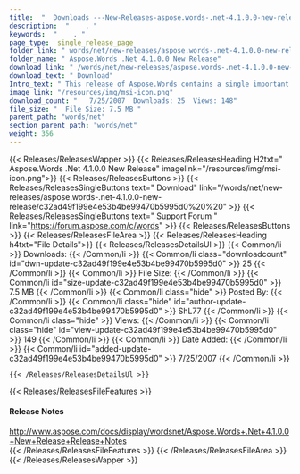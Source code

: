 ```yaml
---
title:  "  Downloads ---New-Releases-aspose.words-.net-4.1.0.0-new-release . " 
description:  "    . " 
keywords:  "    . " 
page_type:  single_release_page
folder_link: " words/net/new-releases/aspose.words-.net-4.1.0.0-new-release/"
folder_name: " Aspose.Words .Net 4.1.0.0 New Release"
download_link: " /words/net/new-releases/aspose.words-.net-4.1.0.0-new-release/c32ad49f199e4e53b4be99470b5995d0"
download_text: " Download"
Intro_text: " This release of Aspose.Words contains a single important new feature: RTF Imp..."
image_link: "/resources/img/msi-icon.png"
download_count: "   7/25/2007  Downloads: 25  Views: 148"
file_size: "  File Size: 7.5 MB "
parent_path: "words/net"
section_parent_path: "words/net"
weight: 356
---
```


{{< Releases/ReleasesWapper >}}
  {{< Releases/ReleasesHeading H2txt=" Aspose.Words .Net 4.1.0.0 New Release" imagelink="/resources/img/msi-icon.png">}}
  {{< Releases/ReleasesButtons >}}
    {{< Releases/ReleasesSingleButtons text=" Download" link="/words/net/new-releases/aspose.words-.net-4.1.0.0-new-release/c32ad49f199e4e53b4be99470b5995d0%20%20" >}}
    {{< Releases/ReleasesSingleButtons text=" Support Forum " link="https://forum.aspose.com/c/words" >}}
  {{< Releases/ReleasesButtons >}}
  {{< Releases/ReleasesFileArea >}}
    {{< Releases/ReleasesHeading h4txt="File Details">}}
    {{< Releases/ReleasesDetailsUl >}}
            {{< Common/li  >}} Downloads: {{< /Common/li >}} 
      {{< Common/li class="downloadcount" id="dwn-update-c32ad49f199e4e53b4be99470b5995d0" >}} 25 {{< /Common/li >}} 
      {{< Common/li  >}} File Size: {{< /Common/li >}} 
      {{< Common/li id="size-update-c32ad49f199e4e53b4be99470b5995d0" >}} 7.5 MB {{< /Common/li >}} 
      {{< Common/li  class="hide" >}} Posted By: {{< /Common/li >}} 
      {{< Common/li class="hide" id="author-update-c32ad49f199e4e53b4be99470b5995d0" >}} ShL77 {{< /Common/li >}} 
      {{< Common/li class="hide"  >}} Views: {{< /Common/li >}} 
      {{< Common/li class="hide" id="view-update-c32ad49f199e4e53b4be99470b5995d0" >}} 149 {{< /Common/li >}} 
      {{< Common/li  >}} Date Added: {{< /Common/li >}} 
      {{< Common/li id="added-update-c32ad49f199e4e53b4be99470b5995d0" >}} 7/25/2007 {{< /Common/li >}} 

    {{< /Releases/ReleasesDetailsUl >}}

  {{< Releases/ReleasesFileFeatures >}}
      <h4>Release Notes</h4><div><a href="http://www.aspose.com/docs/display/wordsnet/Aspose.Words+.Net+4.1.0.0+New+Release+Release+Notes">http://www.aspose.com/docs/display/wordsnet/Aspose.Words+.Net+4.1.0.0+New+Release+Release+Notes</a></div>
  {{< /Releases/ReleasesFileFeatures >}}
 {{< /Releases/ReleasesFileArea >}}
{{< /Releases/ReleasesWapper >}}


